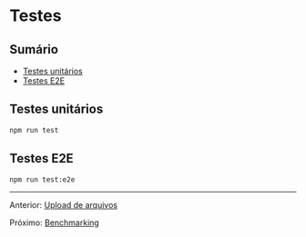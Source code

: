 # Testes

## Sumário <!-- omit in toc -->

- [Testes unitários](#testes-unitários)
- [Testes E2E](#testes-e2e)

## Testes unitários

```bash
npm run test
```

## Testes E2E

```bash
npm run test:e2e
```


---

Anterior: [Upload de arquivos](file-uploading.md)

Próximo: [Benchmarking](translations.md)
